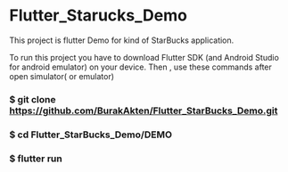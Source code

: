 # Flutter_Starucks_Demo

This project is flutter Demo for kind of StarBucks application.

To run this project you have to download Flutter SDK (and Android Studio for android emulator) on your device.
Then , use these commands after open simulator( or emulator)
  
### $ git clone https://github.com/BurakAkten/Flutter_StarBucks_Demo.git
### $ cd Flutter_StarBucks_Demo/DEMO
### $ flutter run 

